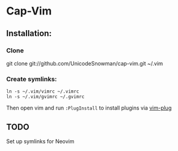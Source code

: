# Cap-Vim

## Installation:

### Clone

git clone git://github.com/UnicodeSnowman/cap-vim.git ~/.vim

### Create symlinks:

```
ln -s ~/.vim/vimrc ~/.vimrc
ln -s ~/.vim/gvimrc ~/.gvimrc
```

Then open vim and run `:PlugInstall` to install plugins via [vim-plug](https://github.com/junegunn/vim-plug)

## TODO

Set up symlinks for Neovim
